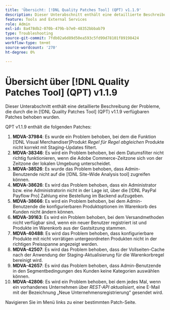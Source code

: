 ```yaml
---
title: 'Übersicht: [!DNL Quality Patches Tool] (QPT) v1.1.9'
description: Dieser Unterabschnitt enthält eine detaillierte Beschreibung der Probleme, die durch die in Version 1.1.9  [!DNL Quality Patches Tool]  Patches behoben wurden.
feature: Tools and External Services
role: Admin
exl-id: 8a478db2-070b-479b-b7e0-48352bbbab79
type: Troubleshooting
source-git-commit: 7fdb02a6d89d50ea593c5fd99d78101f89198424
workflow-type: tm+mt
source-wordcount: '270'
ht-degree: 0%

---
```


# Übersicht über [!DNL Quality Patches Tool] (QPT) v1.1.9

Dieser Unterabschnitt enthält eine detaillierte Beschreibung der Probleme, die durch die in [!DNL Quality Patches Tool] (QPT) v1.1.9 verfügbaren Patches behoben wurden.

QPT v1.1.9 enthält die folgenden Patches:

1. **MDVA-37984**: Es wurde ein Problem behoben, bei dem die Funktion [!DNL Visual Merchandiser]Produkt *Regel für Regel abgleichen* Produkte nicht korrekt mit Staging-Updates filtert.
1. **MDVA-38346**: Es wird ein Problem behoben, bei dem Datumsfilter nicht richtig funktionieren, wenn die Adobe Commerce-Zeitzone sich von der Zeitzone der lokalen Umgebung unterscheidet.
1. **MDVA-38526**: Es wurde das Problem behoben, dass Admin-Benutzende nicht auf die [!DNL Site-Wide Analysis tool] zugreifen können.
1. **MDVA-38626**: Es wird das Problem behoben, dass ein Administrator bzw. eine Administratorin nicht in der Lage ist, über die [!DNL PayPal Payflow Pro] Zahlung eine Bestellung im Backend aufzugeben.
1. **MDVA-38666**: Es wird ein Problem behoben, bei dem Admin-Benutzende die konfigurierbaren Produktoptionen im Warenkorb des Kunden nicht ändern können.
1. **MDVA-39163**: Es wird ein Problem behoben, bei dem Versandmethoden nicht verfügbar sind, wenn ein neuer Benutzer registriert ist und Produkte im Warenkorb aus der Gastsitzung stammen.
1. **MDVA-40488**: Es wird das Problem behoben, dass konfigurierbare Produkte mit nicht vorrätigen untergeordneten Produkten nicht in der richtigen Preisspanne angezeigt werden.
1. **MDVA-42507**: Es wird das Problem behoben, dass der Vollseiten-Cache nach der Anwendung der Staging-Aktualisierung für die Warenkorbregel bereinigt wird.
1. **MDVA-42657**: Es wird das Problem behoben, dass Admin-Benutzende in den Segmentbedingungen des Kunden keine Kategorien auswählen können.
1. **MDVA-42806**: Es wird ein Problem behoben, bei dem jedes Mal, wenn ein vorhandenes Unternehmen über *REST-API aktualisiert*, eine E-Mail mit der Bezeichnung „Neue Unternehmensregistrierung“ gesendet wird.

Navigieren Sie im Menü links zu einer bestimmten Patch-Seite.
